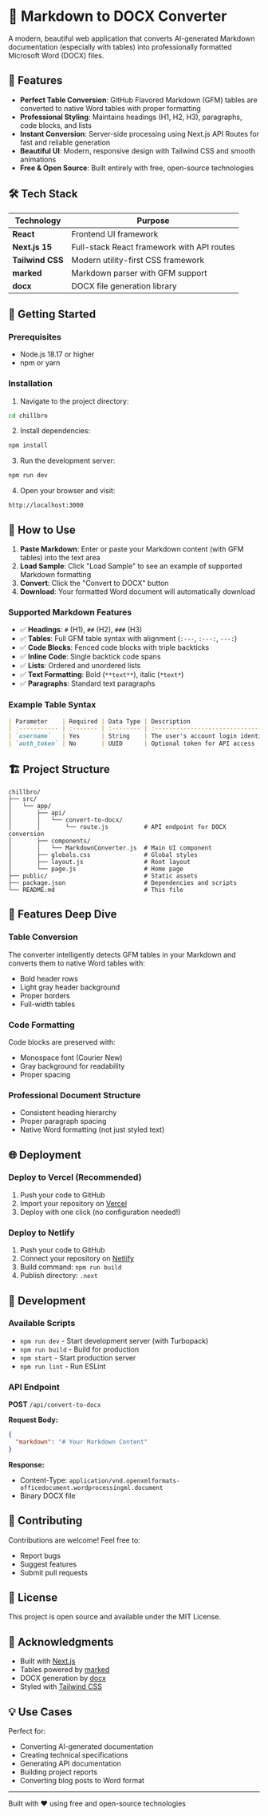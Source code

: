 # 📄 Markdown to DOCX Converter

A modern, beautiful web application that converts AI-generated Markdown documentation (especially with tables) into professionally formatted Microsoft Word (DOCX) files.

## 🌟 Features

- **Perfect Table Conversion**: GitHub Flavored Markdown (GFM) tables are converted to native Word tables with proper formatting
- **Professional Styling**: Maintains headings (H1, H2, H3), paragraphs, code blocks, and lists
- **Instant Conversion**: Server-side processing using Next.js API Routes for fast and reliable generation
- **Beautiful UI**: Modern, responsive design with Tailwind CSS and smooth animations
- **Free & Open Source**: Built entirely with free, open-source technologies

## 🛠️ Tech Stack

| Technology       | Purpose                                    |
| ---------------- | ------------------------------------------ |
| **React**        | Frontend UI framework                      |
| **Next.js 15**   | Full-stack React framework with API routes |
| **Tailwind CSS** | Modern utility-first CSS framework         |
| **marked**       | Markdown parser with GFM support           |
| **docx**         | DOCX file generation library               |

## 🚀 Getting Started

### Prerequisites

- Node.js 18.17 or higher
- npm or yarn

### Installation

1. Navigate to the project directory:

```bash
cd chillbro
```

2. Install dependencies:

```bash
npm install
```

3. Run the development server:

```bash
npm run dev
```

4. Open your browser and visit:

```
http://localhost:3000
```

## 📖 How to Use

1. **Paste Markdown**: Enter or paste your Markdown content (with GFM tables) into the text area
2. **Load Sample**: Click "Load Sample" to see an example of supported Markdown formatting
3. **Convert**: Click the "Convert to DOCX" button
4. **Download**: Your formatted Word document will automatically download

### Supported Markdown Features

- ✅ **Headings**: `#` (H1), `##` (H2), `###` (H3)
- ✅ **Tables**: Full GFM table syntax with alignment (`:---`, `:---:`, `---:`)
- ✅ **Code Blocks**: Fenced code blocks with triple backticks
- ✅ **Inline Code**: Single backtick code spans
- ✅ **Lists**: Ordered and unordered lists
- ✅ **Text Formatting**: Bold (`**text**`), italic (`*text*`)
- ✅ **Paragraphs**: Standard text paragraphs

### Example Table Syntax

```markdown
| Parameter    | Required | Data Type | Description                         |
| :----------- | :------- | :-------- | :---------------------------------- |
| `username`   | Yes      | String    | The user's account login identifier |
| `auth_token` | No       | UUID      | Optional token for API access       |
```

## 🏗️ Project Structure

```
chillbro/
├── src/
│   └── app/
│       ├── api/
│       │   └── convert-to-docx/
│       │       └── route.js          # API endpoint for DOCX conversion
│       ├── components/
│       │   └── MarkdownConverter.js  # Main UI component
│       ├── globals.css               # Global styles
│       ├── layout.js                 # Root layout
│       └── page.js                   # Home page
├── public/                           # Static assets
├── package.json                      # Dependencies and scripts
└── README.md                         # This file
```

## 🎨 Features Deep Dive

### Table Conversion

The converter intelligently detects GFM tables in your Markdown and converts them to native Word tables with:

- Bold header rows
- Light gray header background
- Proper borders
- Full-width tables

### Code Formatting

Code blocks are preserved with:

- Monospace font (Courier New)
- Gray background for readability
- Proper spacing

### Professional Document Structure

- Consistent heading hierarchy
- Proper paragraph spacing
- Native Word formatting (not just styled text)

## 🌐 Deployment

### Deploy to Vercel (Recommended)

1. Push your code to GitHub
2. Import your repository on [Vercel](https://vercel.com)
3. Deploy with one click (no configuration needed!)

### Deploy to Netlify

1. Push your code to GitHub
2. Connect your repository on [Netlify](https://netlify.com)
3. Build command: `npm run build`
4. Publish directory: `.next`

## 🔧 Development

### Available Scripts

- `npm run dev` - Start development server (with Turbopack)
- `npm run build` - Build for production
- `npm start` - Start production server
- `npm run lint` - Run ESLint

### API Endpoint

**POST** `/api/convert-to-docx`

**Request Body:**

```json
{
  "markdown": "# Your Markdown Content"
}
```

**Response:**

- Content-Type: `application/vnd.openxmlformats-officedocument.wordprocessingml.document`
- Binary DOCX file

## 🤝 Contributing

Contributions are welcome! Feel free to:

- Report bugs
- Suggest features
- Submit pull requests

## 📝 License

This project is open source and available under the MIT License.

## 🙏 Acknowledgments

- Built with [Next.js](https://nextjs.org/)
- Tables powered by [marked](https://marked.js.org/)
- DOCX generation by [docx](https://github.com/dolanmiu/docx)
- Styled with [Tailwind CSS](https://tailwindcss.com/)

## 💡 Use Cases

Perfect for:

- Converting AI-generated documentation
- Creating technical specifications
- Generating API documentation
- Building project reports
- Converting blog posts to Word format

---

Built with ❤️ using free and open-source technologies
